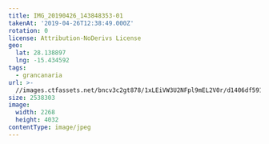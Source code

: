 ```yaml
---
title: IMG_20190426_143848353-01
takenAt: '2019-04-26T12:38:49.000Z'
rotation: 0
license: Attribution-NoDerivs License
geo:
  lat: 28.138897
  lng: -15.434592
tags:
  - grancanaria
url: >-
  //images.ctfassets.net/bncv3c2gt878/1xLEiVW3U2NFpl9mEL2V0r/d1406df591eda534e830a56bbbbc1072/img_20190426_143848353-01_40936562513_o
size: 2538303
image:
  width: 2268
  height: 4032
contentType: image/jpeg
---
```


